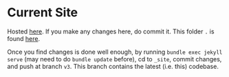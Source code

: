 # Current Site

Hosted [here](ba-13.github.io). If you make any changes here, do commit it. This folder `.` is found [here](https://github.com/ba-13/Website_Source).

Once you find changes is done well enough, by running `bundle exec jekyll serve` (may need to do `bundle update` before), cd to `_site`, commit changes, and push at branch `v3`. This branch contains the latest (i.e. this) codebase.
